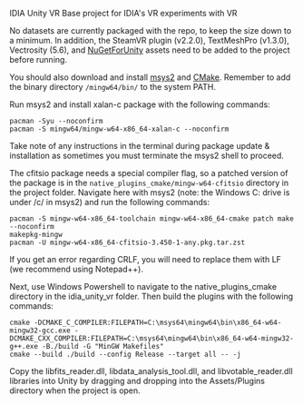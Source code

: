 IDIA Unity VR
Base project for IDIA's VR experiments with VR

No datasets are currently packaged with the repo, to keep the size down to a minimum. In addition, the SteamVR plugin (v2.2.0), TextMeshPro (v1.3.0), Vectrosity (5.6), and [NuGetForUnity](https://github.com/GlitchEnzo/NuGetForUnity/releases/download/v2.0.0/NuGetForUnity.2.0.0.unitypackage) assets need to be added to the project before running.

You should also download and install [msys2](https://www.msys2.org/) and [CMake](https://cmake.org/download/). Remember to add the binary directory `/mingw64/bin/` to the system PATH.

Run msys2 and install xalan-c package with the following commands:
```
pacman -Syu --noconfirm
pacman -S mingw64/mingw-w64-x86_64-xalan-c --noconfirm
```
Take note of any instructions in the terminal during package update & installation as sometimes you must terminate the msys2 shell to proceed.

The cfitsio package needs a special compiler flag, so a patched version of the package is in the `native_plugins_cmake/mingw-w64-cfitsio` directory in the project folder. Navigate here with msys2 (note: the Windows C: drive is under /c/ in msys2) and run the following commands:
```
pacman -S mingw-w64-x86_64-toolchain mingw-w64-x86_64-cmake patch make --noconfirm
makepkg-mingw
pacman -U mingw-w64-x86_64-cfitsio-3.450-1-any.pkg.tar.zst
```

If you get an error regarding CRLF, you will need to replace them with LF (we recommend using Notepad++).

Next, use Windows Powershell to navigate to the native_plugins_cmake directory in the idia_unity_vr folder. Then build the plugins with the following commands:
```
cmake -DCMAKE_C_COMPILER:FILEPATH=C:\msys64\mingw64\bin\x86_64-w64-mingw32-gcc.exe -DCMAKE_CXX_COMPILER:FILEPATH=C:\msys64\mingw64\bin\x86_64-w64-mingw32-g++.exe -B./build -G "MinGW Makefiles"
cmake --build ./build --config Release --target all -- -j
```
Copy the libfits_reader.dll, libdata_analysis_tool.dll, and libvotable_reader.dll libraries into Unity by dragging and dropping into the Assets/Plugins directory when the project is open.
